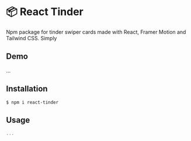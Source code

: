 # 📦 React Tinder

Npm package for tinder swiper cards made with React, Framer Motion and Tailwind CSS. Simply

## Demo

...

## Installation 

```
$ npm i react-tinder
```

## Usage

```js
...
```
